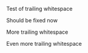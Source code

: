 Test of trailing whitespace

Should be fixed now

More trailing whitespace   

Even more trailing whitespace   
